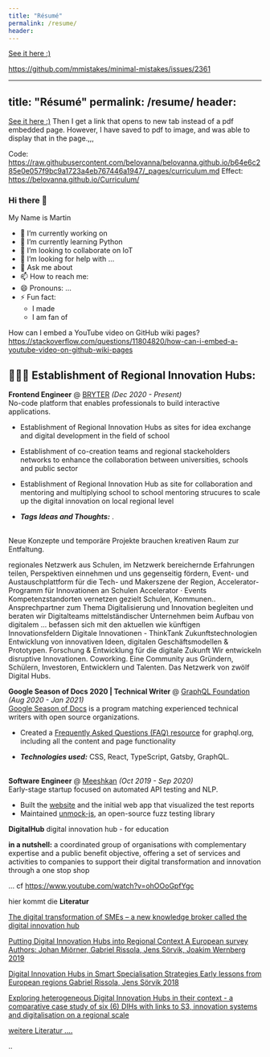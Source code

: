 ```yaml
---
title: "Résumé"
permalink: /resume/
header:
---
```


[See it here :)](http://ToadHanks.github.io/images/mihir_resume_2019v5.pdf)
 
https://github.com/mmistakes/minimal-mistakes/issues/2361

---
title: "Résumé"
permalink: /resume/
header:
---
[See it here :)](http://ToadHanks.github.io/images/mihir_resume_2019v5.pdf)
Then I get a link that opens to new tab instead of a pdf embedded page. However,
I have saved to pdf to image, and was able to display that in the page.,,,

Code: https://raw.githubusercontent.com/belovanna/belovanna.github.io/b64e6c285e0e057f9bc9a1723a4eb767446a1947/_pages/curriculum.md
Effect: https://belovanna.github.io/Curriculum/


### Hi there 👋

My Name is Martin 

- 🔭 I’m currently working on 
- 🌱 I’m currently learning Python
- 👯 I’m looking to collaborate on IoT
- 🤔 I’m looking for help with ...
- 💬 Ask me about 
- 📫 How to reach me:
- 😄 Pronouns: ...
- ⚡ Fun fact: 
  - I made 
  - I am fan of 

How can I embed a YouTube video on GitHub wiki pages?
https://stackoverflow.com/questions/11804820/how-can-i-embed-a-youtube-video-on-github-wiki-pages


## 👩🏼‍💻 Establishment of Regional Innovation Hubs:

**Frontend Engineer** @ [BRYTER](https://bryter.com/) _(Dec 2020 - Present)_ <br>
No-code platform that enables professionals to build interactive applications.

 - Establishment of Regional Innovation Hubs as sites for idea exchange and digital development in the field of school
 - Establishment of co-creation teams and regional  stackeholders networks to enhance the collaboration between universities, schools and public sector
 - Establishment of Regional Innovation Hub as site for collaboration and mentoring and multiplying school to school mentoring strucures to scale up the digital innovation on local regional level 
 
 - **_Tags Ideas and Thoughts:_** .
<br><br>

Neue Konzepte und temporäre Projekte brauchen kreativen Raum zur Entfaltung. 

regionales Netzwerk aus Schulen,
im Netzwerk bereichernde Erfahrungen teilen, 
Perspektiven einnehmen und uns gegenseitig fördern, 
Event- und Austauschplattform für die Tech- und Makerszene der Region, 
Accelerator-Programm für Innovationen an Schulen
Accelerator · ‎Events
Kompetenzstandorten vernetzen gezielt Schulen, Kommunen..
Ansprechpartner zum Thema Digitalisierung und Innovation 
begleiten und beraten wir Digitalteams mittelständischer Unternehmen beim Aufbau von digitalem ...
befassen sich mit den aktuellen wie künftigen Innovationsfeldern 
Digitale Innovationen - ThinkTank Zukunftstechnologien
Entwicklung von innovativen Ideen, digitalen Geschäftsmodellen & Prototypen. Forschung & Entwicklung für die digitale Zukunft 
Wir entwickeln disruptive Innovationen.
Coworking. Eine Community aus Gründern, Schülern, Investoren, Entwicklern und Talenten. Das Netzwerk von zwölf Digital Hubs.

**Google Season of Docs 2020 | Technical Writer** @ [GraphQL Foundation](https://foundation.graphql.org/) _(Aug 2020 - Jan 2021)_ <br>
[Google Season of Docs](https://developers.google.com/season-of-docs/docs/participants) is a program matching experienced technical writers with open source organizations.
  - Created a [Frequently Asked Questions (FAQ) resource](https://graphql.org/faq/) for graphql.org, including all the content and page functionality

  - **_Technologies used:_** CSS, React, TypeScript, Gatsby, GraphQL.
<br><br>

**Software Engineer** @ [Meeshkan](http://meeshkan.com/) _(Oct 2019 - Sep 2020)_ <br>
Early-stage startup focused on automated API testing and NLP.
  - Built the [website](https://meeshkan.com/) and the initial web app that visualized the test reports
  - Maintained [unmock-js](https://github.com/meeshkan/unmock-js), an open-source fuzz testing library

**DigitalHub**
digital innovation hub - for education


**in a nutshell:** a coordinated group of organisations with complementary expertise and a public benefit objective, offering a set of services and activities to companies to support their digital transformation and innovation through a one stop shop

... cf https://www.youtube.com/watch?v=ohOOoGpfYgc



hier kommt die **Literatur**

[The digital transformation of SMEs – a new knowledge broker called the digital innovation hub](https://www.researchgate.net/publication/342131261_The_digital_transformation_of_SMEs_-a_new_knowledge_broker_called_the_digital_innovation_hub "Named link title")

[Putting Digital Innovation Hubs into Regional Context A European survey Authors: Johan Miörner, Gabriel Rissola, Jens Sörvik, Joakim  Wernberg 2019](https://publications.jrc.ec.europa.eu/repository/bitstream/JRC117910/jrc117910_dihs_survey_jrc_report_pubsy_online.pdf "Named link title")

[Digital Innovation Hubs in Smart Specialisation Strategies Early lessons from European regions Gabriel Rissola, Jens Sörvik 2018](https://www.researchgate.net/publication/328530001_Digital_Innovation_Hubs_in_Smart_Specialisation_Strategies "Named link title")

[Exploring heterogeneous Digital Innovation Hubs in their context - a comparative case study of six (6) DIHs with links to S3, innovation systems and digitalisation on a regional scale](https://www.researchgate.net/publication/336115378_Exploring_heterogeneous_Digital_Innovation_Hubs_in_their_context_-_a_comparative_case_study_of_six_6_DIHs_with_links_to_S3_innovation_systems_and_digitalisation_on_a_regional_scale "Named link title")

[weitere Literatur ....](https://wiki.openstreetmap.org/wiki/User:Tagtheworld/_Digital_Hubs: "Named link title")

..
